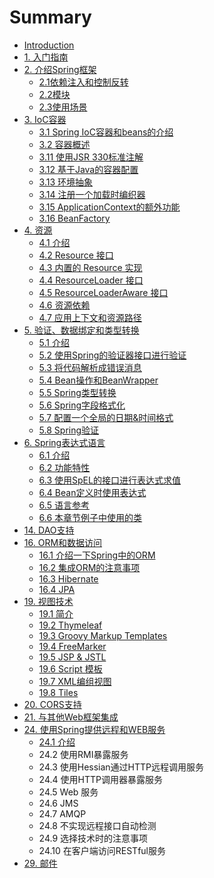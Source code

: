 # Summary

* [Introduction](README.md)
* [1. 入门指南](1-Getting-Started-with-Spring.md)
* [2. 介绍Spring框架](/2/2.md)
  * [2.1依赖注入和控制反转](/2/2-1.md)
  * [2.2模块](/2/2-2.md)
  * [2.3使用场景](/2/2-3.md)
* [3. IoC容器](/3/3.md)
  * [3.1 Spring IoC容器和beans的介绍](/3/3-1.md)
  * [3.2 容器概述](/3/3-2.md)
  * [3.11 使用JSR 330标准注解](/3-11.md)
  * [3.12 基于Java的容器配置](/3/3-12.md)
  * [3.13 环境抽象](/3/3-13.md)
  * [3.14 注册一个加载时编织器](/3/3-14.md)
  * [3.15 ApplicationContext的额外功能](/3/3-15.md)
  * [3.16 BeanFactory](/3/3-16.md)
* [4. 资源](/4/4.md)
  * [4.1 介绍](/4/4-1.md)
  * [4.2 Resource 接口](/4/4-2.md)
  * [4.3 内置的 Resource 实现](/4/4-3.md)
  * [4.4 ResourceLoader 接口](/4/4-4.md)
  * [4.5 ResourceLoaderAware 接口](/4/4-5.md)
  * [4.6 资源依赖](/4/4-6.md)
  * [4.7 应用上下文和资源路径](/4/4-7.md)
* [5. 验证、数据绑定和类型转换](/5/5.md)
  * [5.1 介绍](/5/5-1.md)
  * [5.2 使用Spring的验证器接口进行验证](/5/5-2.md)
  * [5.3 将代码解析成错误消息](/5/5-3.md)
  * [5.4 Bean操作和BeanWrapper](/5/5-4.md)
  * [5.5 Spring类型转换](/5/5-5.md)
  * [5.6 Spring字段格式化](/5/5-6.md)
  * [5.7 配置一个全局的日期&时间格式](/5/5-7.md)
  * [5.8 Spring验证](/5/5-8.md)
* [6. Spring表达式语言](/6/6.md)
  * [6.1 介绍](/6/6-1.md)
  * [6.2 功能特性](/6/6-2.md)
  * [6.3 使用SpEL的接口进行表达式求值](/6/6-3.md)
  * [6.4 Bean定义时使用表达式](/6/6-4.md)
  * [6.5 语言参考](/6/6-5.md)
  * [6.6 本章节例子中使用的类](/6/6-6.md)
* [14. DAO支持](14-dao-support.md)
* [16. ORM和数据访问](/16/16.md)
  * [16.1 介绍一下Spring中的ORM](/16/16-1.md)
  * [16.2 集成ORM的注意事项](/16/16-2.md)
  * [16.3 Hibernate](/16/16-3.md)
  * [16.4 JPA](/16/16-4.md)
* [19. 视图技术](/19/19.md)
  * [19.1 简介](/19/19-1.md)
  * [19.2 Thymeleaf](/19/19-2.md)
  * [19.3 Groovy Markup Templates](/19/19-3.md)
  * [19.4 FreeMarker](/19/19-4.md)
  * [19.5 JSP & JSTL](/19/19-5.md)
  * [19.6 Script 模板](/19/19-6.md)
  * [19.7 XML编组视图](/19/19-7.md)
  * [19.8 Tiles](/19/19-8.md)
* [20. CORS支持](20-cors-support.md)
* [21. 与其他Web框架集成 ](21-integrating-with-other-web-frameworks.md)
* [24. 使用Spring提供远程和WEB服务](/24/24.md)
  * [24.1 介绍    ](/24/24-1.md)
  * 24.2 使用RMI暴露服务
  * 24.3 使用Hessian通过HTTP远程调用服务
  * 24.4 使用HTTP调用器暴露服务
  * 24.5 Web 服务
  * 24.6 JMS
  * 24.7 AMQP
  * 24.8 不实现远程接口自动检测
  * 24.9 选择技术时的注意事项
  * 24.10 在客户端访问RESTful服务
* [29. 邮件](29-email.md)



